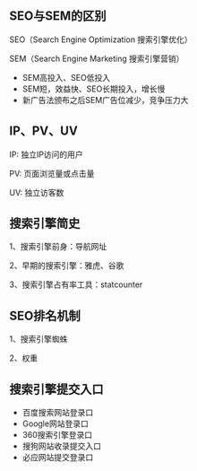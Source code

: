 ## SEO与SEM的区别
SEO（Search Engine Optimization 搜索引擎优化）

SEM（Search Engine Marketing 搜索引擎营销）


* SEM高投入、SEO低投入
* SEM短，效益快、SEO长期投入，增长慢
* 新广告法颁布之后SEM广告位减少，竞争压力大

## IP、PV、UV
IP: 独立IP访问的用户

PV: 页面浏览量或点击量

UV: 独立访客数

## 搜索引擎简史
1、搜索引擎前身：导航网址

2、早期的搜索引擎：雅虎、谷歌

3、搜索引擎占有率工具：statcounter

## SEO排名机制
1、搜索引擎蜘蛛

2、权重

## 搜索引擎提交入口
* 百度搜索网站登录口
* Google网站登录口
* 360搜索引擎登录口
* 搜狗网站收录提交入口
* 必应网站提交登录口
